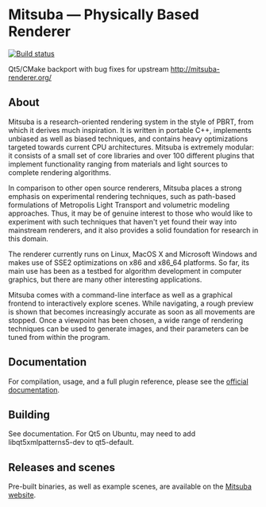 Mitsuba — Physically Based Renderer
===================================
[![Build status](https://ci.appveyor.com/api/projects/status/l334bpgpxbepw5r4/branch/vf-backport0.5.0-qt5?svg=true)](https://ci.appveyor.com/project/tszirr/mitsuba-backports5/branch/vf-backport0.5.0-qt5)

Qt5/CMake backport with bug fixes for upstream http://mitsuba-renderer.org/

## About

Mitsuba is a research-oriented rendering system in the style of PBRT, from which it derives much inspiration. It is written in portable C++, implements unbiased as well as biased techniques, and contains heavy optimizations targeted towards current CPU architectures. Mitsuba is extremely modular: it consists of a small set of core libraries and over 100 different plugins that implement functionality ranging from materials and light sources to complete rendering algorithms.

In comparison to other open source renderers, Mitsuba places a strong emphasis on experimental rendering techniques, such as path-based formulations of Metropolis Light Transport and volumetric modeling approaches. Thus, it may be of genuine interest to those who would like to experiment with such techniques that haven't yet found their way into mainstream renderers, and it also provides a solid foundation for research in this domain.

The renderer currently runs on Linux, MacOS X and Microsoft Windows and makes use of SSE2 optimizations on x86 and x86_64 platforms. So far, its main use has been as a testbed for algorithm development in computer graphics, but there are many other interesting applications.

Mitsuba comes with a command-line interface as well as a graphical frontend to interactively explore scenes. While navigating, a rough preview is shown that becomes increasingly accurate as soon as all movements are stopped. Once a viewpoint has been chosen, a wide range of rendering techniques can be used to generate images, and their parameters can be tuned from within the program.

## Documentation

For compilation, usage, and a full plugin reference, please see the [official documentation](http://mitsuba-renderer.org/docs.html).

## Building

See documentation. For Qt5 on Ubuntu, may need to add libqt5xmlpatterns5-dev to qt5-default.

## Releases and scenes

Pre-built binaries, as well as example scenes, are available on the [Mitsuba website](http://mitsuba-renderer.org/download.html).
